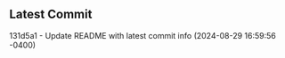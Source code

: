 
## Latest Commit
131d5a1 - Update README with latest commit info (2024-08-29 16:59:56 -0400) <Yunxi-Zhou>

